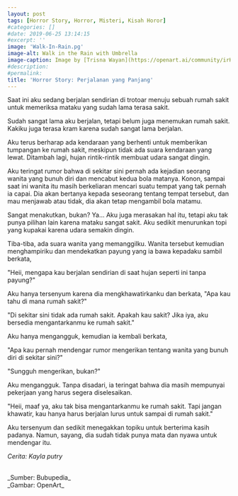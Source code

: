 ```yaml
---
layout: post
tags: [Horror Story, Horror, Misteri, Kisah Horor]
#categories: []
#date: 2019-06-25 13:14:15
#excerpt: ''
image: 'Walk-In-Rain.pg'
image-alt: Walk in the Rain with Umbrella
image-caption: Image by [Trisna Wayan](https://openart.ai/community/irH2BRy6efcPurmFuUB1)
#description:
#permalink:
title: 'Horror Story: Perjalanan yang Panjang'
---
```





Saat ini aku sedang berjalan sendirian di trotoar menuju sebuah rumah sakit untuk memeriksa mataku yang sudah lama terasa sakit.

Sudah sangat lama aku berjalan, tetapi belum juga menemukan rumah sakit. Kakiku juga terasa kram karena sudah sangat lama berjalan.

Aku terus berharap ada kendaraan yang berhenti untuk memberikan tumpangan ke rumah sakit, meskipun tidak ada suara kendaraan yang lewat. Ditambah lagi, hujan rintik-rintik membuat udara sangat dingin. 

Aku teringat rumor bahwa di sekitar sini pernah ada kejadian seorang wanita yang bunuh diri dan mencabut kedua bola matanya. Konon, sampai saat ini wanita itu masih berkeliaran mencari suatu tempat yang tak pernah ia capai. Dia akan bertanya kepada seseorang tentang tempat tersebut, dan mau menjawab atau tidak, dia akan tetap mengambil bola matamu.

Sangat menakutkan, bukan? Ya... Aku juga merasakan hal itu, tetapi aku tak punya pilihan lain karena mataku sangat sakit. Aku sedikit menurunkan topi yang kupakai karena udara semakin dingin.

Tiba-tiba, ada suara wanita yang memanggilku. Wanita tersebut kemudian menghampiriku dan mendekatkan payung yang ia bawa kepadaku sambil berkata,

"Heii, mengapa kau berjalan sendirian di saat hujan seperti ini tanpa payung?"

Aku hanya tersenyum karena dia mengkhawatirkanku dan berkata, "Apa kau tahu di mana rumah sakit?"

"Di sekitar sini tidak ada rumah sakit. Apakah kau sakit? Jika iya, aku bersedia mengantarkanmu ke rumah sakit."

Aku hanya mengangguk, kemudian ia kembali berkata,

"Apa kau pernah mendengar rumor mengerikan tentang wanita yang bunuh diri di sekitar sini?"

"Sungguh mengerikan, bukan?"

Aku mengangguk. Tanpa disadari, ia teringat bahwa dia masih mempunyai pekerjaan yang harus segera diselesaikan.

"Heii, maaf ya, aku tak bisa mengantarkanmu ke rumah sakit. Tapi jangan khawatir, kau hanya harus berjalan lurus untuk sampai di rumah sakit."

Aku tersenyum dan sedikit menegakkan topiku untuk berterima kasih padanya. Namun, sayang, dia sudah tidak punya mata dan nyawa untuk mendengar itu.<br>



_Cerita: Kayla putry_




<br>
_Sumber: Bubupedia_ <br>
_Gambar: OpenArt_